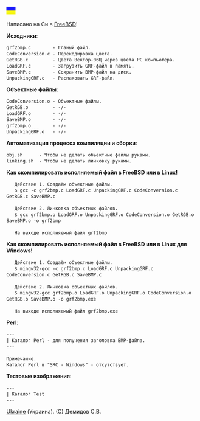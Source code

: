 ![](https://github.com/drilnet/vector-06c-grf2bmp/blob/master/UA.png)

Написано на Си в [FreeBSD](https://www.freebsd.org/ru/)!

**Исходники**:

    grf2bmp.c        - Гланый файл.
    CodeConversion.c - Перекодировка цвета.
    GetRGB.c         - Цвета Вектор-06Ц через цвета PC компьютера.
    LoadGRF.c        - Загрузить GRF-файл в память.
    SaveBMP.c        - Сохранить BMP-файл на диск.
    UnpackingGRF.c   - Распаковать GRF-файл.

**Объектные файлы**:

    CodeConversion.o - Объектные файлы.
    GetRGB.o         - -/-
    LoadGRF.o        - -/-
    SaveBMP.o        - -/-
    grf2bmp.o        - -/-
    UnpackingGRF.o   - -/-

**Автоматизация процесса компиляции и сборки**:

    obj.sh      - Чтобы не делать объектные файлы руками.
    linking.sh  - Чтобы не делать линковку руками.

**Как скомпилировать исполняемый файл в FreeBSD или в Linux!**
 
       Действие 1. Создаём объектные файлы.
       $ gcc -c grf2bmp.c LoadGRF.c UnpackingGRF.c CodeConversion.c GetRGB.c SaveBMP.c

       Действие 2. Линковка объектных файлов.
       $ gcc grf2bmp.o LoadGRF.o UnpackingGRF.o CodeConversion.o GetRGB.o SaveBMP.o -o grf2bmp

       На выходе исполняемый файл grf2bmp

**Как скомпилировать исполняемый файл в FreeBSD или в Linux для Windows!**

       Действие 1. Создаём объектные файлы.
       $ mingw32-gcc -c grf2bmp.c LoadGRF.c UnpackingGRF.c CodeConversion.c GetRGB.c SaveBMP.c

       Действие 2. Линковка объектных файлов.
       $ mingw32-gcc grf2bmp.o LoadGRF.o UnpackingGRF.o CodeConversion.o GetRGB.o SaveBMP.o -o grf2bmp.exe

       На выходе исполняемый файл grf2bmp.exe

**Perl**:

    ---
    | Каталог Perl - для получения заголовка BMP-файла.
    ---

    Примечание.
    Каталог Perl в "SRC - Windows" - отсутствует.

**Тестовые изображения**:

    ---
    | Каталог Test
    ---

[Ukraine](https://en.wikipedia.org/wiki/Ukraine) (Украина). (C) Демидов С.В.
